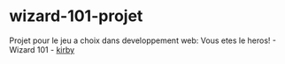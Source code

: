 # wizard-101-projet
 Projet pour le jeu a choix dans developpement web: Vous etes le heros! - Wizard 101 -
[kirby](assets/stock_90_kirby_01.png)

